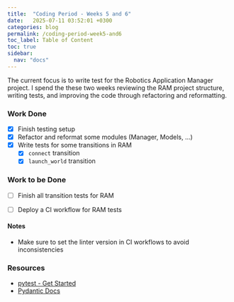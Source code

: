 ```yaml
---
title:  "Coding Period - Weeks 5 and 6"
date:   2025-07-11 03:52:01 +0300
categories: blog
permalink: /coding-period-week5-and6
toc_label: Table of Content
toc: true
sidebar:
  nav: "docs"
---
```


The current focus is to write test for the Robotics Application Manager project.
I spend the these two weeks reviewing the RAM project structure, writing tests, and improving the code through refactoring and reformatting.


### Work Done
- [X] Finish testing setup
- [X] Refactor and reformat some modules (Manager, Models, ...)
- [X] Write tests for some transitions in RAM
    - [X] `connect` transition
    - [X] `launch_world` transition

### Work to be Done
- [ ] Finish all transition tests for RAM
- [ ] Deploy a CI workflow for RAM tests


#### Notes
- Make sure to set the linter version in CI workflows to avoid inconsistencies


### Resources
- [pytest - Get Started](https://docs.pytest.org/en/stable/getting-started.html)
- [Pydantic Docs](https://docs.pydantic.dev/latest/)